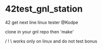 # 42test_gnl_station
42 get next line linux tester @Kodpe

clone in your gnl repo then 'make'

/ ! \ works only on linux and do not test bonus
